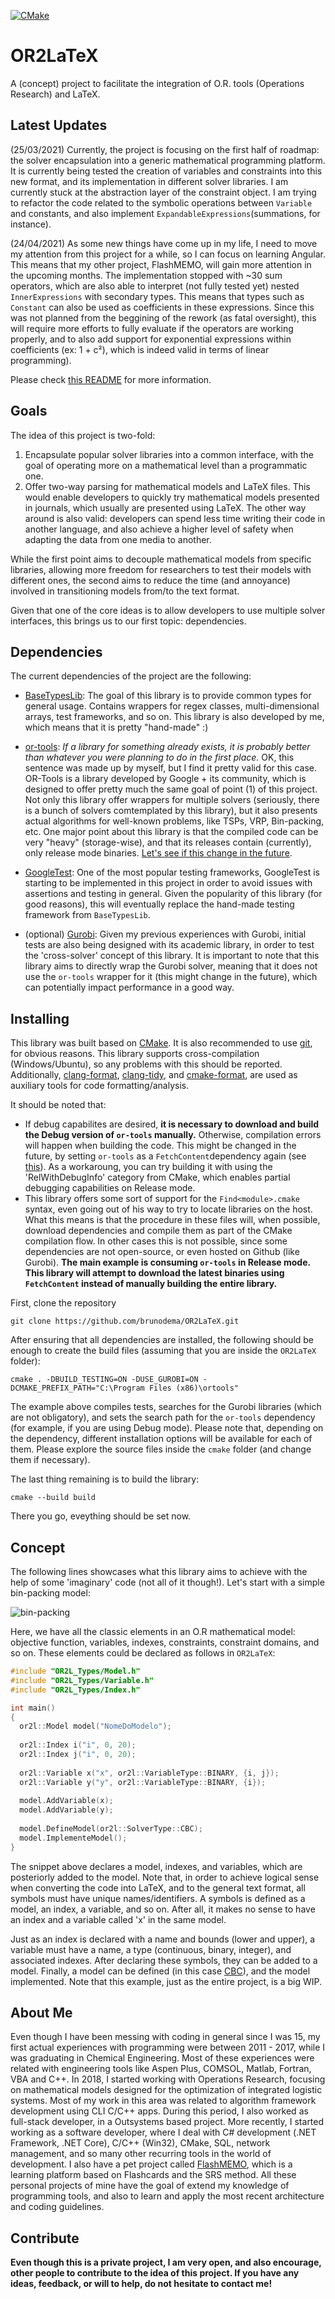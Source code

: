 [Symbol page README]: https://github.com/brunodema/OR2LaTeX/blob/master/src/OR2LaTeX/symbol/README.md

[![CMake](https://github.com/brunodema/OR2LaTeX/workflows/CMake/badge.svg?branch=master)](https://github.com/brunodema/OR2LaTeX/actions)

# OR2LaTeX
A (concept) project to facilitate the integration of O.R. tools (Operations Research) and LaTeX.

## Latest Updates

(25/03/2021) Currently, the project is focusing on the first half of roadmap: the solver encapsulation into a generic mathematical programming platform. It is currently being tested the creation of variables and constraints into this new format, and its implementation in different solver libraries. I am currently stuck at the abstraction layer of the constraint object. I am trying to refactor the code related to the symbolic operations between `Variable` and constants, and also implement `ExpandableExpressions`(summations, for instance).

(24/04/2021) As some new things have come up in my life, I need to move my attention from this project for a while, so I can focus on learning Angular. This means that my other project, FlashMEMO, will gain more attention in the upcoming months. The implementation stopped with ~30 sum operators, which are also able to interpret (not fully tested yet) nested `InnerExpressions` with secondary types. This means that types such as `Constant` can also be used as coefficients in these expressions. Since this was not planned from the beggining of the rework (as fatal oversight), this will require more efforts to fully evaluate if the operators are working properly, and to also add support for exponential expressions within coefficients (ex: 1 + c²), which is indeed valid in terms of linear programming).

Please check [this README][Symbol page README] for more information.

## Goals

The idea of this project is two-fold:

1. Encapsulate popular solver libraries into a common interface, with the goal of operating more on a mathematical level than a programmatic one.
2. Offer two-way parsing for mathematical models and LaTeX files. This would enable developers to quickly try mathematical models presented in journals, which usually are presented using LaTeX. The other way around is also valid: developers can spend less time writing their code in another language, and also achieve a higher level of safety when adapting the data from one media to another.

While the first point aims to decouple mathematical models from specific libraries, allowing more freedom for researchers to test their models with different ones, the second aims to reduce the time (and annoyance) involved in transitioning models from/to the text format.

Given that one of the core ideas is to allow developers to use multiple solver interfaces, this brings us to our first topic: dependencies.

## Dependencies

The current dependencies of the project are the following:

* [BaseTypesLib](https://github.com/brunodema/BaseTypesLib): The goal of this library is to provide common types for general usage. Contains wrappers for regex classes, multi-dimensional arrays, test frameworks, and so on. This library is also developed by me, which means that it is pretty "hand-made" :)

* [or-tools](https://github.com/google/or-tools): *If a library for something already exists, it is probably better than whatever you were planning to do in the first place.* OK, this sentence was made up by myself, but I find it pretty valid for this case. OR-Tools is a library developed by Google + its community, which is designed to offer pretty much the same goal of point (1) of this project. Not only this library offer wrappers for multiple solvers (seriously, there is a bunch of solvers comtemplated by this library), but it also presents actual algorithms for well-known problems, like TSPs, VRP, Bin-packing, etc. One major point about this library is that the compiled code can be very "heavy" (storage-wise), and that its releases contain (currently), only release mode binaries. [Let's see if this change in the future](https://github.com/google/or-tools/issues/2351).

* [GoogleTest](https://github.com/google/googletest): One of the most popular testing frameworks, GoogleTest is starting to be implemented in this project in order to avoid issues with assertions and testing in general. Given the popularity of this library (for good reasons), this will eventually replace the hand-made testing framework from `BaseTypesLib`.

* (optional) [Gurobi](https://www.gurobi.com/): Given my previous experiences with Gurobi, initial tests are also being designed with its academic library, in order to test the 'cross-solver' concept of this library. It is important to note that this library aims to directly wrap the Gurobi solver, meaning that it does not use the `or-tools` wrapper for it (this might change in the future), which can potentially impact performance in a good way.

## Installing

This library was built based on [CMake](https://cmake.org/). It is also recommended to use [git](https://git-scm.com/), for obvious reasons. This library supports cross-compilation (Windows/Ubuntu), so any problems with this should be reported. Additionally, [clang-format](https://clang.llvm.org/docs/ClangFormat.html), [clang-tidy](https://clang.llvm.org/extra/clang-tidy/), and [cmake-format](https://pypi.org/project/cmake-format/0.2.0/), are used as auxiliary tools for code formatting/analysis.

It should be noted that:

* If debug capabilites are desired, **it is necessary to download and build the Debug version of `or-tools` manually.** Otherwise, compilation errors will happen when building the code. This might be changed in the future, by setting `or-tools` as a `FetchContent`dependency again (see [this](https://cmake.org/cmake/help/latest/module/FetchContent.html)). As a workaroung, you can try building it with using the 'RelWithDebugInfo' category from CMake, which enables partial debugging capabilities on Release mode. 
* This library offers some sort of support for the `Find<module>.cmake` syntax, even going out of his way to try to locate libraries on the host. What this means is that the procedure in these files will, when possible, download dependencies and compile them as part of the CMake compilation flow. In other cases this is not possible, since some dependencies are not open-source, or even hosted on Github (like Gurobi). **The main example is consuming `or-tools` in Release mode. This library will attempt to download the latest binaries using `FetchContent` instead of manually building the entire library.**

First, clone the repository

```
git clone https://github.com/brunodema/OR2LaTeX.git
```

After ensuring that all dependencies are installed, the following should be enough to create the build files (assuming that you are inside the `OR2LaTeX` folder):

```
cmake . -DBUILD_TESTING=ON -DUSE_GUROBI=ON -DCMAKE_PREFIX_PATH="C:\Program Files (x86)\ortools"
```

The example above compiles tests, searches for the Gurobi libraries (which are not obligatory), and sets the search path for the `or-tools` dependency (for example, if you are using Debug mode). Please note that, depending on the dependency, different installation options will be available for each of them. Please explore the source files inside the `cmake` folder (and change them if necessary).

The last thing remaining is to build the library:

```
cmake --build build
```

There you go, eveything should be set now.

## Concept

The following lines showcases what this library aims to achieve with the help of some 'imaginary' code (not all of it though!). Let's start with a simple bin-packing model:

![bin-packing](https://i.stack.imgur.com/KJmQO.png)

Here, we have all the classic elements in an O.R mathematical model: objective function, variables, indexes, constraints, constraint domains, and so on. These elements could be declared as follows in `OR2LaTeX`:

```C++
#include "OR2L_Types/Model.h"
#include "OR2L_Types/Variable.h"
#include "OR2L_Types/Index.h"

int main()
{
  or2l::Model model("NomeDoModelo");
  
  or2l::Index i("i", 0, 20);
  or2l::Index j("i", 0, 20);
  
  or2l::Variable x("x", or2l::VariableType::BINARY, {i, j});
  or2l::Variable y("y", or2l::VariableType::BINARY, {i});
  
  model.AddVariable(x);
  model.AddVariable(y);
  
  model.DefineModel(or2l::SolverType::CBC);
  model.ImplementeModel();
}
```

The snippet above declares a model, indexes, and variables, which are posteriorly added to the model. Note that, in order to achieve logical sense when converting the code into LaTeX, and to the general text format, all symbols must have unique names/identifiers. A symbols is defined as a model, an index, a variable, and so on. After all, it makes no sense to have an index and a variable called 'x' in the same model. 

Just as an index is declared with a name and bounds (lower and upper), a variable must have a name, a type (continuous, binary, integer), and associated indexes. After declaring these symbols, they can be added to a model. Finally, a model can be defined (in this case [CBC](https://projects.coin-or.org/Cbc)), and the model implemented. Note that this example, just as the entire project, is a big WIP.

## About Me

Even though I have been messing with coding in general since I was 15, my first actual experiences with programming were between 2011 - 2017, while I was graduating in Chemical Engineering. Most of these experiences were related with engineering tools like Aspen Plus, COMSOL, Matlab, Fortran, VBA and C++. In 2018, I started working with Operations Research, focusing on mathematical models designed for the optimization of integrated logistic systems. Most of my work in this area was related to algorithm framework development using CLI C/C++ apps. During this period, I also worked as full-stack developer, in a Outsystems based project. More recently, I started working as a software developer, where I deal with C# development (.NET Framework, .NET Core), C/C++ (Win32), CMake, SQL, network management, and so many other recurring tools in the world of development. I also have a pet project called [FlashMEMO](https://brunodema.outsystemscloud.com/Main/Welcome), which is a learning platform based on Flashcards and the SRS method. All these personal projects of mine have the goal of extend my knowledge of programming tools, and also to learn and apply the most recent architecture and coding guidelines.     

## Contribute

**Even though this is a private project, I am very open, and also encourage, other people to contribute to the idea of this project. If you have any ideas, feedback, or will to help, do not hesitate to contact me!**
